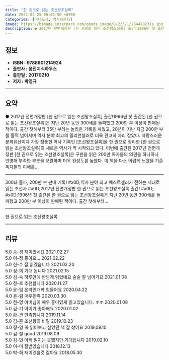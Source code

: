 ```yaml
---
title: "한 권으로 읽는 조선왕조실록"
date: 2021-04-25 05:02:50 +0900
categories: [국내도서, 역사와문화]
image: https://bimage.interpark.com/goods_image/8/2/3/1/264478231s.jpg
description: ● 2017년 전면개정판 [한 권으로 읽는 조선왕조실록] 출간!1996년 첫 출간된 [한 권으로 읽는 조선왕조실록]은 지난 20년 동안 300쇄를 돌파했고 200만 부 이상이 판매된 책이다. 출간 첫해부터 35만 부라는 놀라운 기록을 세웠고, 20년이 지난 지금 200만 부를 훌쩍 넘
---
```


## **정보**

- **ISBN : 9788901214924**
- **출판사 : 웅진지식하우스**
- **출판일 : 20170210**
- **저자 : 박영규**

------



## **요약**

●  2017년 전면개정판 [한 권으로 읽는 조선왕조실록] 출간!1996년 첫 출간된 [한 권으로 읽는 조선왕조실록]은 지난 20년 동안 300쇄를 돌파했고 200만 부 이상이 판매된 책이다. 출간 첫해부터 35만 부라는 놀라운 기록을 세웠고, 20년이 지난 지금 200만 부를 훌쩍 넘어서며 역사 분야 최고의 밀리언셀러로 더욱 견고히 자리 잡았다. 자랑스러운 문화유산이자 가장 정통한 역사 기록인 [조선왕조실록]을 한 권으로 정리한 [한 권으로 읽는 조선왕조실록]의 새로운 역사가 막 시작되고 있다. 이번에 출간된 2017년 전면개정판 [한 권으로 읽는 조선왕조실록]은 구판을 읽은 200만 독자들의 의견을 하나하나 반영해 부족한 부분을 보완하며 더욱 완성도를 높였다. 이 책을 다소 어렵게 느꼈을 기존 독자들의 이해를...

------

300쇄 돌파, 200만 부 판매 기록!   #x0D;역사 분야 최고 베스트셀러가 전하는 제대로 읽는 조선사 #x0D;2017년 전면개정판 한 권으로 읽는 조선왕조실록 출간! #x0D; #x0D;1996년 첫 출간된 한 권으로 읽는 조선왕조실록은 지난 20년 동안 300쇄를 돌파했고 200만 부 이상이 판매된 책이다. 출간 첫해부터... 

------


한 권으로 읽는 조선왕조실록 

------


## **리뷰** 

5.0 송-경 재미있네요 2021.02.27 <br/>5.0 이-정 좋아요... 2021.02.22 <br/>5.0 신-수 잘 읽겠습니다 2021.02.20 <br/>5.0 정-희 기대 됩니다 2021.02.15 <br/>5.0 김-숙 하루만에 반넘게 읽었네요
술술 잘 넘어가요 2021.01.08 <br/>5.0 정-호 추천합니다 2020.11.27 <br/>5.0 윤-임 온라인개학 힘들어요 2020.04.22 <br/>4.0 윤-림 매우만족 2020.03.30 <br/>5.0 전-명 아버님이 매우 흥미있게 읽고있습니다. ㅎㅎ 2020.01.08 <br/>5.0 김-기 아이가 좋아해요 2020.01.02 <br/>5.0 황-관 만족합니다  2019.11.14 <br/>5.0 김-훈 조선왕의 비밀 2019.10.23 <br/>4.0 장-영 꼭 읽어보고 싶었던 책
잘 샀어요 2019.09.10 <br/>5.0 김-철 good 2019.08.09 <br/>5.0 김-민 아직 읽지는 못했지만 기대됩니다 2019.02.10 <br/>5.0 이-미 잘받았습니다 2018.12.13 <br/>5.0 박-희 재미있을것 같아요 2018.05.30 <br/>